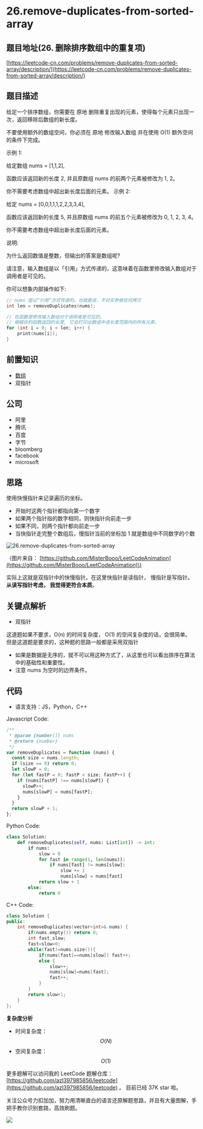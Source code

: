 # 26.remove-duplicates-from-sorted-array

## 题目地址\(26. 删除排序数组中的重复项\)

[https://leetcode-cn.com/problems/remove-duplicates-from-sorted-array/description/](https://leetcode-cn.com/problems/remove-duplicates-from-sorted-array/description/)

## 题目描述

给定一个排序数组，你需要在 原地 删除重复出现的元素，使得每个元素只出现一次，返回移除后数组的新长度。

不要使用额外的数组空间，你必须在 原地 修改输入数组 并在使用 O\(1\) 额外空间的条件下完成。

示例 1:

给定数组 nums = \[1,1,2\],

函数应该返回新的长度 2, 并且原数组 nums 的前两个元素被修改为 1, 2。

你不需要考虑数组中超出新长度后面的元素。 示例 2:

给定 nums = \[0,0,1,1,1,2,2,3,3,4\],

函数应该返回新的长度 5, 并且原数组 nums 的前五个元素被修改为 0, 1, 2, 3, 4。

你不需要考虑数组中超出新长度后面的元素。

说明:

为什么返回数值是整数，但输出的答案是数组呢?

请注意，输入数组是以「引用」方式传递的，这意味着在函数里修改输入数组对于调用者是可见的。

你可以想象内部操作如下:

```c
// nums 是以“引用”方式传递的。也就是说，不对实参做任何拷贝
int len = removeDuplicates(nums);

// 在函数里修改输入数组对于调用者是可见的。
// 根据你的函数返回的长度, 它会打印出数组中该长度范围内的所有元素。
for (int i = 0; i < len; i++) {
    print(nums[i]);
}
```

## 前置知识

* [数组](https://github.com/azl397985856/leetcode/blob/master/thinkings/basic-data-structure.md)
* 双指针

## 公司

* 阿里
* 腾讯
* 百度
* 字节
* bloomberg
* facebook
* microsoft

## 思路

使用快慢指针来记录遍历的坐标。

* 开始时这两个指针都指向第一个数字
* 如果两个指针指的数字相同，则快指针向前走一步
* 如果不同，则两个指针都向前走一步
* 当快指针走完整个数组后，慢指针当前的坐标加 1 就是数组中不同数字的个数

![26.remove-duplicates-from-sorted-array](https://tva1.sinaimg.cn/large/007S8ZIlly1ghlucxqaoyg30qg0esju1.gif)

（图片来自： [https://github.com/MisterBooo/LeetCodeAnimation](https://github.com/MisterBooo/LeetCodeAnimation)\)

实际上这就是双指针中的快慢指针。在这里快指针是读指针， 慢指针是写指针。**从读写指针考虑， 我觉得更符合本质**。

## 关键点解析

* 双指针

这道题如果不要求，O\(n\) 的时间复杂度， O\(1\) 的空间复杂度的话，会很简单。 但是这道题是要求的，这种题的思路一般都是采用双指针

* 如果是数据是无序的，就不可以用这种方式了，从这里也可以看出排序在算法中的基础性和重要性。
* 注意 nums 为空时的边界条件。

## 代码

* 语言支持：JS，Python，C++

Javascript Code:

```javascript
/**
 * @param {number[]} nums
 * @return {number}
 */
var removeDuplicates = function (nums) {
  const size = nums.length;
  if (size == 0) return 0;
  let slowP = 0;
  for (let fastP = 0; fastP < size; fastP++) {
    if (nums[fastP] !== nums[slowP]) {
      slowP++;
      nums[slowP] = nums[fastP];
    }
  }
  return slowP + 1;
};
```

Python Code:

```python
class Solution:
    def removeDuplicates(self, nums: List[int]) -> int:
        if nums:
            slow = 0
            for fast in range(1, len(nums)):
                if nums[fast] != nums[slow]:
                    slow += 1
                    nums[slow] = nums[fast]
            return slow + 1
        else:
            return 0
```

C++ Code:

```cpp
class Solution {
public:
    int removeDuplicates(vector<int>& nums) {
        if(nums.empty()) return 0;
        int fast,slow;
        fast=slow=0;
        while(fast!=nums.size()){
            if(nums[fast]==nums[slow]) fast++;
            else {
                slow++;
                nums[slow]=nums[fast];
                fast++;
            }
        }
        return slow+1;
    }
};
```

**复杂度分析**

* 时间复杂度：$$O(N)$$
* 空间复杂度：$$O(1)$$

更多题解可以访问我的 LeetCode 题解仓库：[https://github.com/azl397985856/leetcode](https://github.com/azl397985856/leetcode) 。 目前已经 37K star 啦。

关注公众号力扣加加，努力用清晰直白的语言还原解题思路，并且有大量图解，手把手教你识别套路，高效刷题。

![](https://tva1.sinaimg.cn/large/007S8ZIlly1ghlucyn5dcj30p00dwt9t.jpg)

